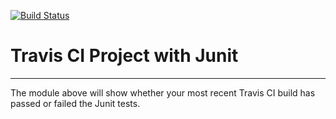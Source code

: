 [![Build Status](https://travis-ci.org/Epixyl/IntelliJIntroduction.svg?branch=master)](https://travis-ci.org/Epixyl/IntelliJIntroduction)
# Travis CI Project with Junit
----------
The module above will show whether your most recent Travis CI
build has passed or failed the Junit tests.